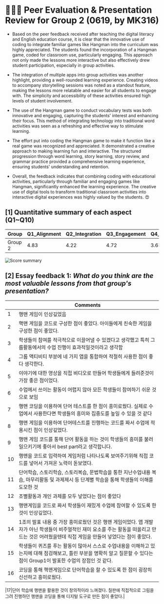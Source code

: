 # 💙💙💙 Peer Evaluation & Presentation Review for Group 2 (0619, by MK316)

+ Based on the peer feedback received after teaching the digital literacy and English education course, it is clear that the innovative use of coding to integrate familiar games like Hangman into the curriculum was highly appreciated. The students found the incorporation of a Hangman game, coded for classroom use, particularly engaging. This approach not only made the lessons more interactive but also effectively drew student participation, especially in group activities.

+ The integration of multiple apps into group activities was another highlight, providing a well-rounded learning experience. Creating videos to accompany storytelling sessions was noted as a standout feature, making the lessons more relatable and easier for all students to engage with. The simplicity and accessibility of these activities ensured high levels of student involvement.

+ The use of the Hangman game to conduct vocabulary tests was both innovative and engaging, capturing the students' interest and enhancing their focus. This method of integrating technology into traditional word activities was seen as a refreshing and effective way to stimulate learning.

+ The effort put into coding the Hangman game to make it function like a real game was recognized and appreciated. It demonstrated a creative approach to making learning fun and interactive. The structured progression through word learning, story learning, story review, and grammar practice provided a comprehensive learning experience, ensuring students' understanding and retention.

+ Overall, the feedback indicates that combining coding with educational activities, particularly through familiar and engaging games like Hangman, significantly enhanced the learning experience. The creative use of digital tools to transform traditional classroom activities into interactive digital experiences was highly valued by the students. 😍



## [1] Quantitative summary of each aspect (Q1~Q10)

| Group   | Q1_Alignment | Q2_Integration | Q3_Engagement | Q4_Stimulation | Q5_Support | Q6_Accessibility | Q7_Integration | Q8_Autonomy | Q9_Adaptability | Q10_Presentation |
|---------|--------------|----------------|---------------|----------------|------------|------------------|----------------|-------------|-----------------|------------------|
| Group 2 | 4.83         | 4.22           | 4.72          | 3.67           | 4.00       | 5.28             | 4.50           | 5.00        | 3.72            | 4.61             |

![Score summary](https://github.com/MK316/Spring2024/blob/main/DLEE/Project/DLEE_G01.png)

## [2] Essay feedback 1: _What do you think are the most valuable lessons from that group's presentation?_

||Comments|
|--|--|
|1|행맨 게임이 인상깊었음|
|2|핵맨 게임을 코드로 구성한 점이 좋았다. 아이들에게 친숙한 게임을 구성한 점이 좋았다.|
|3|학생들의 참여를 적극적으로 이끌어낼 수 있겠다고 생각했고 특히 그룹활동에서의 수업 진행이 효과적일것이라고 생각함|
|4|그룹 액티비티 부분에 네 가지 앱을 통합하여 적절히 사용한 점이 좋다 생각한다.|
|5|이야기에 대한 영상을 직접 비디오로 만들어 학생들에게 들려준것이 가장 좋은 점이었다.|
|6|수업에서 쓰이는 활동이 어렵지 않아 모든 학생들이 참여하기 쉬운 것으로 보임|
|7|행맨 코딩을 이용하여 단어 테스트를 한 점이 흥미로웠다. 실제로 수업에서 사용한다면 학생들의 흥미와 집중도를 높일 수 있을 것 같다|
|8|행맨 게임을 이용하여 단어테스트를 진행하는 코드를 짜서 수업에 적용시킨 점이 인상깊었다.|
|9|행맨 게임 코드를 통해 단어 활동을 하는 것이 학생들의 흥미를 불러일으키기에 좋아서 best part라고 생각합니다.|
|10|행맨을 코드로 입력하여 게임처럼 나타나도록 보여주기위해 직접 코드를 넣어서 가져온 노력이 돋보였다.|
|11|단어학습, 스토리학습, 스토리복습, 문법학습을 통한 지난수업내용 복습, 마무리활동 및 과제제시 등 단계별 학습을 통해 학생들의 이해를 도모한 것|
|12|조별활동과 개인 과제를 모두 넣었다는 점이 좋았다|
|13|행맨게임을 코드로 짜서 학생들이 재밌게 수업에 참여할 수 있도록 한것이 인상깊었다.|
|14|1조의 발표 내용 중 가장 흥미로웠던 것은 행맨 게임이었다. 앱 개발자가 아닌 학생들이 비주얼적인 재미 요소를 주는 활동을 떠올리고 만드는 것은 어려웠을텐데 직접 게임을 만들어 넣었다는 점이 좋았다.|
|15|학생들이 퀴즈를 푸는 활동이 많아서 스스로 수업내용을 이해하고 있는지에 대해 점검해보고, 틀린 부분을 명확히 알고 질문할 수 있다는 점이 Group1이 발표한 수업의 장점인 것 같다.|
|16|코딩을 통해 핵맨게임으로 단어학습을 할 수 있도록 한 점이 굉장히 신선하고 흥미로웠다.|

|17|단어 학습에 행맨을 활용한 것이 창의적이라 느껴졌다. 칠판에 직접적으로 그림을 그려 진행하던 행맨을 코딩을 통해 디지털 도구로 만든 점이 좋았다.|



